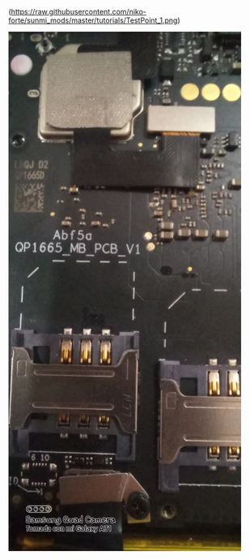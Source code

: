 (</span><span>https://raw.githubusercontent.com/niko-forte/sunmi_mods/master/tutorials/TestPoint_1.png</span><span>)</span>

![tutorials/TestPoint_1.png](tutorials/TestPoint_1.png)
